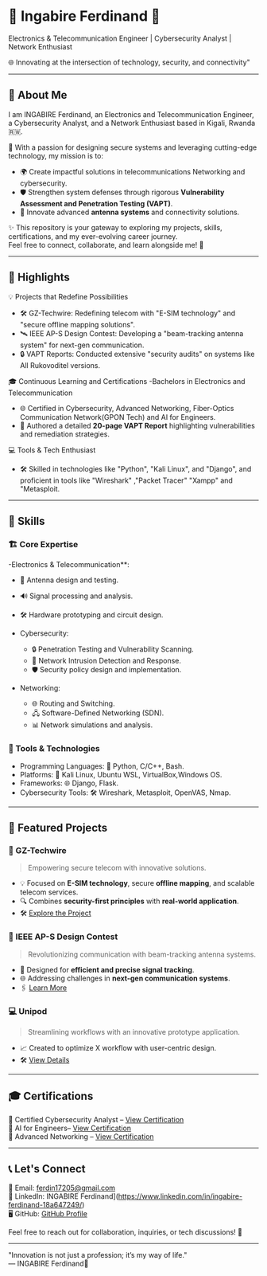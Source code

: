 # 🚀 Ingabire Ferdinand 🌟  
Electronics & Telecommunication Engineer | Cybersecurity Analyst | Network Enthusiast  

🌐 Innovating at the intersection of technology, security, and connectivity" 

---

## 👋 About Me  
I am INGABIRE Ferdinand, an Electronics and Telecommunication Engineer, a Cybersecurity Analyst, and a Network Enthusiast based in Kigali, Rwanda 🇷🇼.  

🔧 With a passion for designing secure systems and leveraging cutting-edge technology, my mission is to:  
- 🌍 Create impactful solutions in telecommunications Networking and cybersecurity.  
- 🛡️ Strengthen system defenses through rigorous **Vulnerability Assessment and Penetration Testing (VAPT)**.  
- 📡 Innovate advanced **antenna systems** and connectivity solutions.  

✨ This repository is your gateway to exploring my projects, skills, certifications, and my ever-evolving career journey.  
Feel free to connect, collaborate, and learn alongside me! 🙌  

---

## 🌟 Highlights  

💡 Projects that Redefine Possibilities  
- 🛠 GZ-Techwire: Redefining telecom with "E-SIM technology" and "secure offline mapping solutions".  
- 🛰️ IEEE AP-S Design Contest: Developing a "beam-tracking antenna system" for next-gen communication.  
- 🔒 VAPT Reports: Conducted extensive "security audits" on systems like All  Rukovoditel versions.  

🎓 Continuous Learning and Certifications
-Bachelors in Electronics and Telecommunication
- 🌐 Certified in Cybersecurity, Advanced Networking, Fiber-Optics Communication Network(GPON Tech) and AI for Engineers.  
- 📘 Authored a detailed **20-page VAPT Report** highlighting vulnerabilities and remediation strategies.  

💻 Tools & Tech Enthusiast 
- 🛠️ Skilled in technologies like "Python", "Kali Linux", and "Django", and proficient in tools like "Wireshark" ,"Packet Tracer" "Xampp" and "Metasploit.  

---

## 🧠 Skills  

### 🏗️ Core Expertise  

  -Electronics & Telecommunication**:  
  - 📡 Antenna design and testing.  
  - 🔊 Signal processing and analysis.  
  - 🛠️ Hardware prototyping and circuit design.  

- Cybersecurity:  
  - 🔒 Penetration Testing and Vulnerability Scanning.  
  - 📶 Network Intrusion Detection and Response.  
  - 🛡️ Security policy design and implementation.  

- Networking:  
  - 🌐 Routing and Switching.  
  - 🖧 Software-Defined Networking (SDN).  
  - 📊 Network simulations and analysis.  

### 🔧 Tools & Technologies  
- Programming Languages: 🐍 Python, C/C++, Bash.  
- Platforms: 🐧 Kali Linux, Ubuntu WSL, VirtualBox,Windows OS.  
- Frameworks: 🌐 Django, Flask.  
- Cybersecurity Tools: 🛠️ Wireshark, Metasploit, OpenVAS, Nmap.  

---

## 🚀 Featured Projects  

### 🔑 GZ-Techwire  
> Empowering secure telecom with innovative solutions. 
- 💡 Focused on **E-SIM technology**, secure **offline mapping**, and scalable telecom services.  
- 🔍 Combines **security-first principles** with **real-world application**.  
- 🛠️ [Explore the Project](./projects/GZ-Techwire)  

### 📡 IEEE AP-S Design Contest  
> Revolutionizing communication with beam-tracking antenna systems. 
- 🌟 Designed for **efficient and precise signal tracking**.  
- 🌐 Addressing challenges in **next-gen communication systems**.  
- 🖇️ [Learn More](./projects/IEEE-AP-S-Design)  

### 💻 Unipod  
> Streamlining workflows with an innovative prototype application.
- 📈 Created to optimize X workflow with user-centric design.  
- 🛠️ [View Details](./projects/Unipod)  

---

## 🎓 Certifications  

📜 Certified Cybersecurity Analyst – [View Certification](./certifications/cybersecurity.pdf)  
📜 AI for Engineers– [View Certification](./certifications/AI-for-engineers.pdf)  
📜 Advanced Networking – [View Certification](./certifications/networking.pdf)  

---

## 📞 Let's Connect  

💌 Email: ferdin17205@gmail.com  
💼 LinkedIn: INGABIRE Ferdinand](https://www.linkedin.com/in/ingabire-ferdinand-18a647249/)  
🖥️ GitHub: [GitHub Profile](https://github.com/FERDINAND78952)  

Feel free to reach out for collaboration, inquiries, or tech discussions! 🌟  

---

"Innovation is not just a profession; it’s my way of life."  
— INGABIRE Ferdinand🌟  
